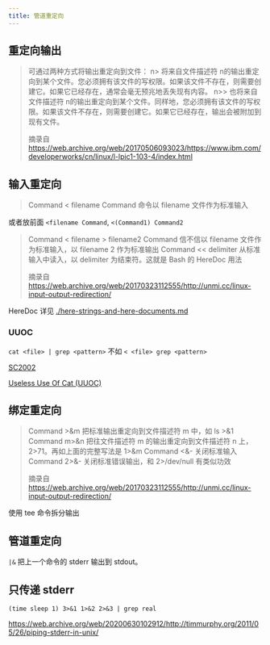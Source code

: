```yaml
---
title: 管道重定向
---
```



## 重定向输出

> 可通过两种方式将输出重定向到文件：
> n>
> 将来自文件描述符 n的输出重定向到某个文件。您必须拥有该文件的写权限。如果该文件不存在，则需要创建它。如果它已经存在，通常会毫无预兆地丢失现有内容。
> n>>
> 也将来自文件描述符 n的输出重定向到某个文件。同样地，您必须拥有该文件的写权限。如果该文件不存在，则需要创建它。如果它已经存在，输出会被附加到现有文件。
>
> 摘录自 https://web.archive.org/web/20170506093023/https://www.ibm.com/developerworks/cn/linux/l-lpic1-103-4/index.html


## 输入重定向

> Command < filename	Command 命令以 filename 文件作为标准输入

或者放前面 `<filename Command`, `<(Command1) Command2`

> Command < filename > filename2	Command 信不信以 filename 文件作为标准输入，以 filename 2  作为标准输出
> Command << delimiter	从标准输入中读入，以  delimiter 为结束符。这就是 Bash 的 HereDoc 用法
>
> 摘录自 https://web.archive.org/web/20170323112555/http://unmi.cc/linux-input-output-redirection/

HereDoc 详见 [./here-strings-and-here-documents.md](./here-strings-and-here-documents.md)


### UUOC

`cat <file> | grep <pattern>` 不如 `< <file> grep <pattern>`

[SC2002](https://github.com/koalaman/shellcheck/wiki/SC2002)

[Useless Use Of Cat (UUOC)](https://www.wikiwand.com/en/Cat_\(Unix\)#Useless_use_of_cat)

## 绑定重定向

> Command  >&m	把标准输出重定向到文件描述符 m 中，如 ls >&1
> Command m>&n	把往文件描述符 m 的输出重定向到文件描述符 n 上，2>71。再如上面的完整写法是 1>&m
> Command <&-	关闭标准输入
> Command 2>&-	关闭标准错误输出，和 2>/dev/null 有类似功效
>
> 摘录自 https://web.archive.org/web/20170323112555/http://unmi.cc/linux-input-output-redirection/

使用 tee 命令拆分输出

## 管道重定向

`|&` 把上一个命令的 stderr 输出到 stdout。

## 只传递 stderr

`(time sleep 1) 3>&1 1>&2 2>&3 | grep real`

https://web.archive.org/web/20200630102912/http://timmurphy.org/2011/05/26/piping-stderr-in-unix/
